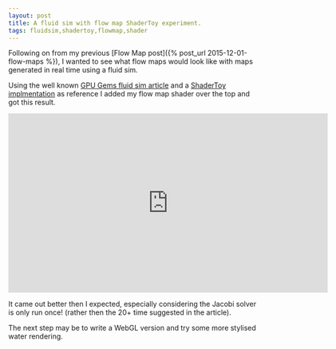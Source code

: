 ```yaml
---
layout: post
title: A fluid sim with flow map ShaderToy experiment.
tags: fluidsim,shadertoy,flowmap,shader
---
```


Following on from my previous [Flow Map post]({% post_url 2015-12-01-flow-maps %}), I wanted to see what flow maps would look like with maps generated in real time using a fluid sim.

<!--more-->

Using the well known [GPU Gems fluid sim article](http.developer.nvidia.com/GPUGems/gpugems_ch38.html) and a [ShaderToy implmentation](https://www.shadertoy.com/view/ldd3WS) as reference I added my flow map shader over the top and got this result.

<iframe width="640" height="360" frameborder="0" src="https://www.shadertoy.com/embed/4d3SRX?gui=true&t=10&paused=true&muted=false" allowfullscreen></iframe>

It came out better then I expected, especially considering the Jacobi solver is only run once! (rather then the 20+ time suggested in the article).

The next step may be to write a WebGL version and try some more stylised water rendering.
